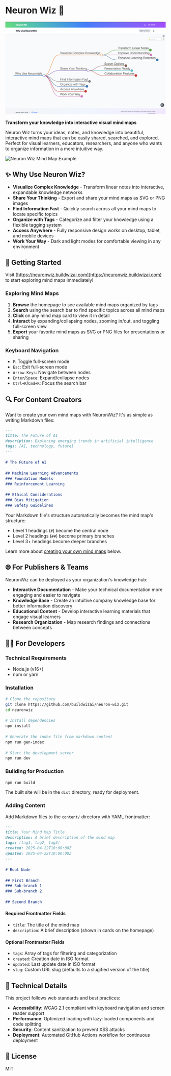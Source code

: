 # Neuron Wiz 🧠

![Neuron Wiz](screenshot.png)

**Transform your knowledge into interactive visual mind maps**

Neuron Wiz turns your ideas, notes, and knowledge into beautiful, interactive mind maps that can be easily shared, searched, and explored. Perfect for visual learners, educators, researchers, and anyone who wants to organize information in a more intuitive way.

![Neuron Wiz Mind Map Example](https://neuronwiz.buildwizai.com)

## ✨ Why Use Neuron Wiz?

- **Visualize Complex Knowledge** - Transform linear notes into interactive, expandable knowledge networks
- **Share Your Thinking** - Export and share your mind maps as SVG or PNG images
- **Find Information Fast** - Quickly search across all your mind maps to locate specific topics
- **Organize with Tags** - Categorize and filter your knowledge using a flexible tagging system
- **Access Anywhere** - Fully responsive design works on desktop, tablet, and mobile devices
- **Work Your Way** - Dark and light modes for comfortable viewing in any environment

## 🚀 Getting Started

Visit [https://neuronwiz.buildwizai.com](https://neuronwiz.buildwizai.com) to start exploring mind maps immediately!

### Exploring Mind Maps

1. **Browse** the homepage to see available mind maps organized by tags
2. **Search** using the search bar to find specific topics across all mind maps
3. **Click** on any mind map card to view it in detail
4. **Interact** by expanding/collapsing nodes, zooming in/out, and toggling full-screen view
5. **Export** your favorite mind maps as SVG or PNG files for presentations or sharing

### Keyboard Navigation

- `F`: Toggle full-screen mode
- `Esc`: Exit full-screen mode
- `Arrow Keys`: Navigate between nodes
- `Enter`/`Space`: Expand/collapse nodes
- `Ctrl+K`/`Cmd+K`: Focus the search bar

## 🔍 For Content Creators

Want to create your own mind maps with NeuronWiz? It's as simple as writing Markdown files:

```markdown
---
title: The Future of AI
description: Exploring emerging trends in artificial intelligence
tags: [AI, technology, future]
---

# The Future of AI

## Machine Learning Advancements
### Foundation Models
### Reinforcement Learning

## Ethical Considerations
### Bias Mitigation
### Safety Guidelines
```

Your Markdown file's structure automatically becomes the mind map's structure:
- Level 1 headings (`#`) become the central node
- Level 2 headings (`##`) become primary branches
- Level 3+ headings become deeper branches

Learn more about [creating your own mind maps](#for-developers) below.

## 🌐 For Publishers & Teams

NeuronWiz can be deployed as your organization's knowledge hub:

- **Interactive Documentation** - Make your technical documentation more engaging and easier to navigate
- **Knowledge Base** - Create an intuitive company knowledge base for better information discovery
- **Educational Content** - Develop interactive learning materials that engage visual learners
- **Research Organization** - Map research findings and connections between concepts

## 👩‍💻 For Developers

### Technical Requirements

- Node.js (v16+)
- npm or yarn

### Installation

```bash
# Clone the repository
git clone https://github.com/buildwizai/neuron-wiz.git
cd neuronwiz

# Install dependencies
npm install

# Generate the index file from markdown content
npm run gen-index

# Start the development server
npm run dev
```

### Building for Production

```bash
npm run build
```

The built site will be in the `dist` directory, ready for deployment.

### Adding Content

Add Markdown files to the `content/` directory with YAML frontmatter:

```markdown
---
title: Your Mind Map Title
description: A brief description of the mind map
tags: [tag1, tag2, tag3]
created: 2025-04-22T10:00:00Z
updated: 2025-04-22T10:00:00Z
---

# Root Node

## First Branch
### Sub-branch 1
### Sub-branch 2

## Second Branch
```

#### Required Frontmatter Fields

- `title`: The title of the mind map
- `description`: A brief description (shown in cards on the homepage)

#### Optional Frontmatter Fields

- `tags`: Array of tags for filtering and categorization
- `created`: Creation date in ISO format
- `updated`: Last update date in ISO format
- `slug`: Custom URL slug (defaults to a slugified version of the title)

## 🔧 Technical Details

This project follows web standards and best practices:

- **Accessibility**: WCAG 2.1 compliant with keyboard navigation and screen reader support
- **Performance**: Optimized loading with lazy-loaded components and code splitting
- **Security**: Content sanitization to prevent XSS attacks
- **Deployment**: Automated GitHub Actions workflow for continuous deployment

## 📄 License

MIT
